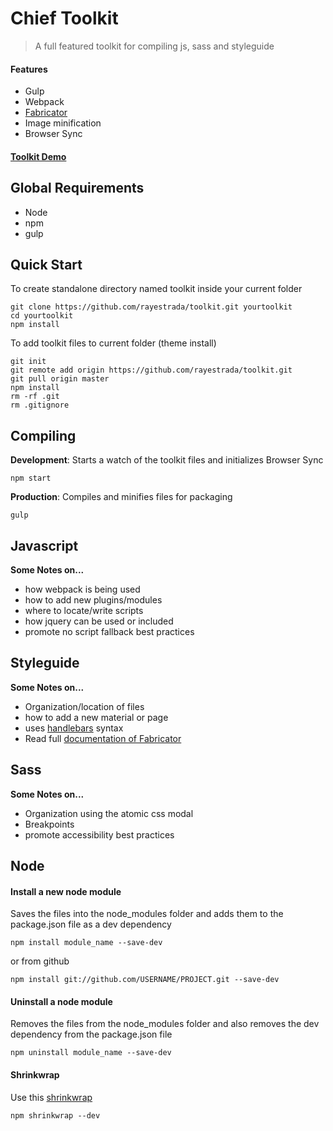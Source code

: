 # Chief Toolkit

> A full featured toolkit for compiling js, sass and styleguide

#### Features
- Gulp
- Webpack
- [Fabricator](https://github.com/fbrctr/fabricator)
- Image minification
- Browser Sync

#### [Toolkit Demo](http://toolkit.clientapp.com)

## Global Requirements
- Node
- npm
- gulp

## Quick Start

To create standalone directory named toolkit inside your current folder
```shell
git clone https://github.com/rayestrada/toolkit.git yourtoolkit
cd yourtoolkit
npm install
```

To add toolkit files to current folder (theme install)
```shell
git init
git remote add origin https://github.com/rayestrada/toolkit.git
git pull origin master
npm install
rm -rf .git
rm .gitignore
```


## Compiling

**Development**: Starts a watch of the toolkit files and initializes Browser Sync
```shell
npm start
```

**Production**: Compiles and minifies files for packaging
```shell
gulp
```


## Javascript

**Some Notes on...**
- how webpack is being used
- how to add new plugins/modules
- where to locate/write scripts
- how jquery can be used or included
- promote no script fallback best practices


## Styleguide

**Some Notes on...**
- Organization/location of files
- how to add a new material or page
- uses [handlebars](http://handlebarsjs.com/expressions.html) syntax
- Read full [documentation of Fabricator](https://github.com/fbrctr/fabricator-assemble)  


## Sass

**Some Notes on...**
- Organization using the atomic css modal
- Breakpoints
- promote accessibility best practices


## Node

#### Install a new node module
Saves the files into the node_modules folder and adds them to the package.json file as a dev dependency
```shell
npm install module_name --save-dev
```
or from github
```shell
npm install git://github.com/USERNAME/PROJECT.git --save-dev
```

#### Uninstall a node module
Removes the files from the node_modules folder and also removes the dev dependency from the package.json file
```shell
npm uninstall module_name --save-dev
```

#### Shrinkwrap
Use this [shrinkwrap](https://docs.npmjs.com/cli/shrinkwrap)
```shell
npm shrinkwrap --dev
```
